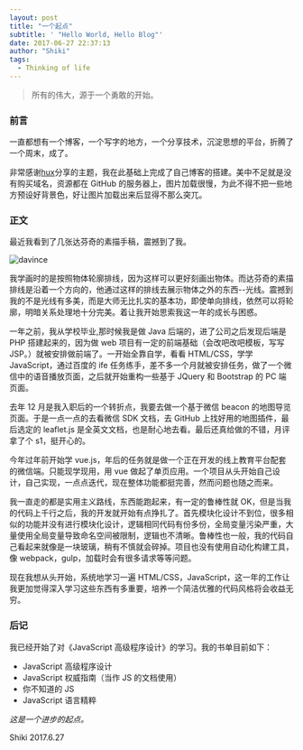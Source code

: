```yaml
---
layout: post
title: "一个起点"
subtitle: ' "Hello World, Hello Blog"'
date: 2017-06-27 22:37:13
author: "Shiki"
tags:
  - Thinking of life
---
```


> 所有的伟大，源于一个勇敢的开始。

### 前言

一直都想有一个博客，一个写字的地方，一个分享技术，沉淀思想的平台，折腾了一个周末，成了。

非常感谢[hux](https://huangxuan.me/)分享的主题，我在此基础上完成了自己博客的搭建。美中不足就是没有购买域名，资源都在 GitHub 的服务器上，图片加载很慢，为此不得不把一些地方预设好背景色，好让图片加载出来后显得不那么突兀。

### 正文

最近我看到了几张达芬奇的素描手稿，震撼到了我。

![davince](https://shikizhang.github.io/img/davinci.jpg)

我学画时的是按照物体轮廓排线，因为这样可以更好刻画出物体。而达芬奇的素描排线是沿着一个方向的，他通过这样的排线去展示物体之外的东西--光线。震撼到我的不是光线有多美，而是大师无比扎实的基本功，即使单向排线，依然可以将轮廓，明暗关系处理地十分完美。着让我开始思索我这一年的成长与困惑。

一年之前，我从学校毕业,那时候我是做 Java 后端的，进了公司之后发现后端是 PHP 搭建起来的，因为做 web 项目有一定的前端基础（会改吧改吧模板，写写 JSP。）就被安排做前端了。一开始全靠自学，看看 HTML/CSS，学学 JavaScript，通过百度的 ife 任务练手，差不多一个月就被安排任务，做了一个微信中的语音播放页面，之后就开始重构一些基于 JQuery 和 Bootstrap 的 PC 端页面。

去年 12 月是我入职后的一个转折点，我要去做一个基于微信 beacon 的地图导览页面。于是一点一点的去看微信 SDK 文档，去 GitHub 上找好用的地图插件，最后选定的 leaflet.js 是全英文文档，也是耐心地去看。最后还真给做的不错，月评拿了个 s1，挺开心的。

今年过年前开始学 vue.js，年后的任务就是做一个正在开发的线上教育平台配套的微信端。只能现学现用，用 vue 做起了单页应用。一个项目从头开始自己设计，自己实现，一点点迭代，现在整体功能都挺完善，然而问题也随之而来。

我一直走的都是实用主义路线，东西能跑起来，有一定的鲁棒性就 OK，但是当我的代码上千行之后，我的开发就开始有点挣扎了。首先模块化设计不到位，很多相似的功能并没有进行模块化设计，逻辑相同代码有份多份，全局变量污染严重，大量使用全局变量导致命名空间被限制，逻辑也不清晰。鲁棒性也一般，我的代码自己看起来就像是一块玻璃，稍有不慎就会碎掉。项目也没有使用自动化构建工具，像 webpack，gulp，加载时会有很多请求等等问题。

现在我想从头开始，系统地学习一遍 HTML/CSS，JavaScript，这一年的工作让我更加觉得深入学习这些东西有多重要，培养一个简洁优雅的代码风格将会收益无穷。

### 后记

我已经开始了对《JavaScript 高级程序设计》的学习。我的书单目前如下：

- JavaScript 高级程序设计
- JavaScript 权威指南（当作 JS 的文档使用）
- 你不知道的 JS
- JavaScript 语言精粹

_这是一个进步的起点。_

Shiki
2017.6.27
